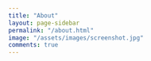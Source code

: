 ```yaml
---
title: "About"
layout: page-sidebar
permalink: "/about.html"
image: "/assets/images/screenshot.jpg"
comments: true
---
```


